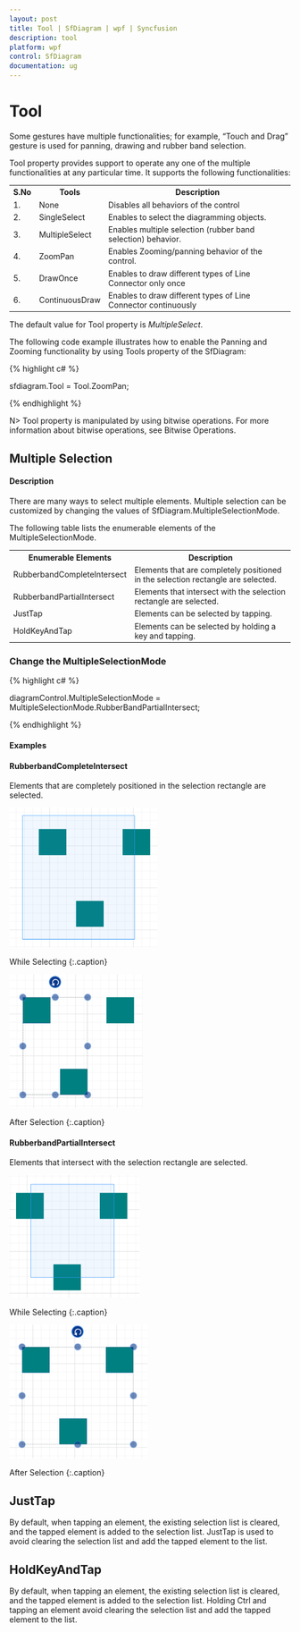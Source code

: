 ```yaml
---
layout: post
title: Tool | SfDiagram | wpf | Syncfusion
description: tool
platform: wpf
control: SfDiagram
documentation: ug
---
```


# Tool

Some gestures have multiple functionalities; for example, “Touch and Drag” gesture is used for panning, drawing and rubber band selection.

Tool property provides support to operate any one of the multiple functionalities at any particular time. It supports the following functionalities:

<table>
<tr>
<th>
S.No</th><th>
Tools</th><th>
Description</th></tr>
<tr>
<td>
1.</td><td>
None</td><td>
Disables all behaviors of the control</td></tr>
<tr>
<td>
2.</td><td>
SingleSelect     </td><td>
Enables to select the diagramming objects.</td></tr>
<tr>
<td>
3.</td><td>
MultipleSelect</td><td>
Enables multiple selection (rubber band selection) behavior.</td></tr>
<tr>
<td>
4.</td><td>
ZoomPan</td><td>
Enables Zooming/panning behavior of the control.</td></tr>
<tr>
<td>
5.</td><td>
DrawOnce</td><td>
Enables to draw different types of Line Connector only once</td></tr>
<tr>
<td>
6.</td><td>
ContinuousDraw</td><td>
Enables to draw different types of Line Connector continuously</td></tr>
</table>

The default value for Tool property is _MultipleSelect_.

The following code example illustrates how to enable the Panning and Zooming functionality by using Tools property of the SfDiagram:

{% highlight c# %}

sfdiagram.Tool = Tool.ZoomPan;

{% endhighlight %}

N> Tool property is manipulated by using bitwise operations. For more information about bitwise operations, see Bitwise Operations.



## Multiple Selection

#### Description

There are many ways to select multiple elements. Multiple selection can be customized by changing the values of SfDiagram.MultipleSelectionMode.

The following table lists the enumerable elements of the MultipleSelectionMode.

<table>
<tr>
<th>
Enumerable Elements</th><th>
Description</th></tr>
<tr>
<td>
RubberbandCompleteIntersect</td><td>
Elements that are completely positioned in the selection rectangle are selected.</td></tr>
<tr>
<td>
RubberbandPartialIntersect</td><td>
Elements that intersect with the selection rectangle are selected.</td></tr>
<tr>
<td>
JustTap</td><td>
Elements can be selected by tapping.</td></tr>
<tr>
<td>
HoldKeyAndTap</td><td>
Elements can be selected by holding a key and tapping.</td></tr>
</table>


### Change the MultipleSelectionMode

{% highlight c# %}

diagramControl.MultipleSelectionMode = MultipleSelectionMode.RubberBandPartialIntersect; 

{% endhighlight %}

#### Examples

#### RubberbandCompleteIntersect

Elements that are completely positioned in the selection rectangle are selected.

![](Tool_images/Tool_img2.png)

While Selecting
{:.caption}

![](Tool_images/Tool_img3.png)

After Selection
{:.caption}

#### RubberbandPartialIntersect

Elements that intersect with the selection rectangle are selected.

![](Tool_images/Tool_img4.png)

While Selecting
{:.caption}

![](Tool_images/Tool_img5.png)

After Selection
{:.caption}

## JustTap

By default, when tapping an element, the existing selection list is cleared, and the tapped element is added to the selection list. JustTap is used to avoid clearing the selection list and add the tapped element to the list.

## HoldKeyAndTap

By default, when tapping an element, the existing selection list is cleared, and the tapped element is added to the selection list. Holding Ctrl and tapping an element avoid clearing the selection list and add the tapped element to the list.
